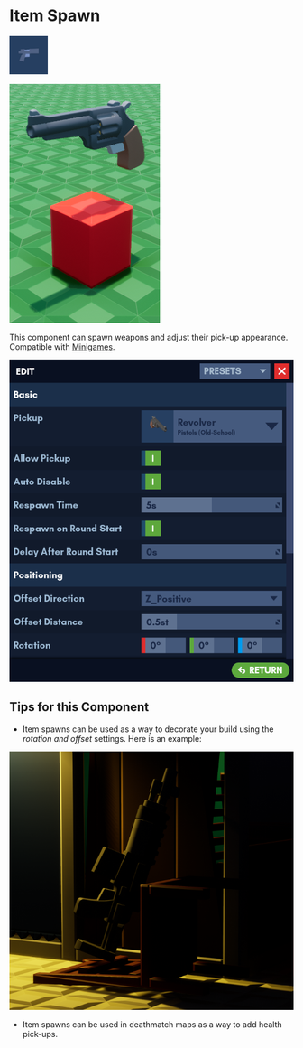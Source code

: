 # Item Spawn

![Icon](item_spawn.png)

![Item Spawn Example](item_spawn_example.png)

This component can spawn weapons and adjust their pick-up appearance. Compatible with [Minigames]().

![Edit Menu](item_spawn_menu.png)

## Tips for this Component

- Item spawns can be used as a way to decorate your build using the *rotation and offset* settings. Here is an example:

![Item Spawn Decoration](item_spawn_decor_example.png)

- Item spawns can be used in deathmatch maps as a way to add health pick-ups.